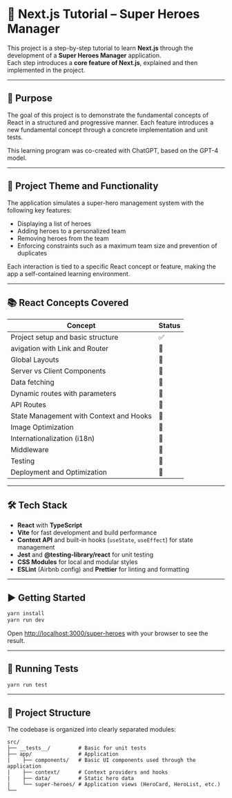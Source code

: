 # 🦸 Next.js Tutorial – Super Heroes Manager

This project is a step-by-step tutorial to learn **Next.js** through the development of a **Super Heroes Manager** application.  
Each step introduces a **core feature of Next.js**, explained and then implemented in the project.

---

## 🎯 Purpose

The goal of this project is to demonstrate the fundamental concepts of React in a structured and progressive manner. Each feature introduces a new fundamental concept through a concrete implementation and unit tests.

This learning program was co-created with ChatGPT, based on the GPT-4 model.

---

## 🦸 Project Theme and Functionality

The application simulates a super-hero management system with the following key features:

- Displaying a list of heroes
- Adding heroes to a personalized team
- Removing heroes from the team
- Enforcing constraints such as a maximum team size and prevention of duplicates

Each interaction is tied to a specific React concept or feature, making the app a self-contained learning environment.

---

## 📚 React Concepts Covered

| Concept | Status |
|---------|--------|
| Project setup and basic structure| ✅ |
| avigation with Link and Router | 🚧 |
| Global Layouts | 🚧 |
| Server vs Client Components | 🚧 |
| Data fetching | 🚧 |
| Dynamic routes with parameters | 🚧 |
| API Routes | 🚧 |
| State Management with Context and Hooks | 🚧 |
| Image Optimization | 🚧 |
| Internationalization (i18n) | 🚧 |
| Middleware | 🚧 |
| Testing | 🚧 |
| Deployment and Optimization | 🚧 |

---

## 🛠️ Tech Stack

- **React** with **TypeScript**
- **Vite** for fast development and build performance
- **Context API** and built-in hooks (`useState`, `useEffect`) for state management
- **Jest** and **@testing-library/react** for unit testing
- **CSS Modules** for local and modular styles
- **ESLint** (Airbnb config) and **Prettier** for linting and formatting

---


## ▶️ Getting Started

```bash
yarn install
yarn run dev
```
Open [http://localhost:3000/super-heroes](http://localhost:3000/super-heroes) with your browser to see the result.

---

## 🧪 Running Tests

```bash
yarn run test
```

---

## 📁 Project Structure

The codebase is organized into clearly separated modules:

```
src/
├── __tests__/         # Basic for unit tests
├── app/               # Application
|    ├── components/   # Basic UI components used through the application
|    ├── context/      # Context providers and hooks
|    ├── data/         # Static hero data
|    └── super-heroes/ # Application views (HeroCard, HeroList, etc.)
└── 
```


